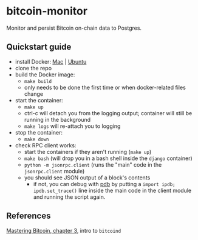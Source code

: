 # bitcoin-monitor
Monitor and persist Bitcoin on-chain data to Postgres.

## Quickstart guide
- install Docker: [Mac](https://www.docker.com/docker-mac) | [Ubuntu](https://www.docker.com/docker-ubuntu)
- clone the repo
- build the Docker image:
  - `make build`
  - only needs to be done the first time or when docker-related files change
- start the container:
  - `make up` 
  - ctrl-c will detach you from the logging output; container will still be running in the background
  - `make logs` will re-attach you to logging
- stop the container:
  - `make down`
- check RPC client works:
  - start the containers if they aren't running (`make up`)
  - `make bash` (will drop you in a bash shell inside the `django` container)
  - `python -m jsonrpc.client` (runs the "main" code in the `jsonrpc.client` module)
  - you should see JSON output of a block's contents
    - if not, you can debug with [pdb][pdb guide] by putting a `import ipdb; ipdb.set_trace()` line inside the main code in the client module and running the script again.

[pdb guide]: https://pymotw.com/3/pdb/

## References
[Mastering Bitcoin, chapter 3](https://github.com/bitcoinbook/bitcoinbook/blob/develop/ch03.asciidoc), intro to `bitcoind`
